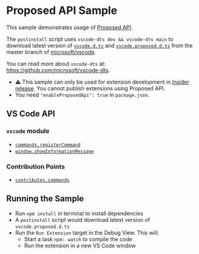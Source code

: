 # Proposed API Sample

This sample demonstrates usage of [Proposed API](https://code.visualstudio.com/api/advanced-topics/using-proposed-api).

The `postinstall` script uses `vscode-dts dev && vscode-dts main` to download latest version of [`vscode.d.ts`](https://github.com/microsoft/vscode/blob/main/src/vs/vscode.d.ts) and [`vscode.proposed.d.ts`](https://github.com/microsoft/vscode/blob/main/src/vs/vscode.proposed.d.ts) from the master branch of [microsoft/vscode](https://github.com/microsoft/vscode).

You can read more about `vscode-dts` at: https://github.com/microsoft/vscode-dts.

- ⚠️ This sample can only be used for extension development in [Insider release](https://code.visualstudio.com/insiders/). You cannot publish extensions using Proposed API.
- You need `"enableProposedApi": true` in `package.json`.

## VS Code API

### `vscode` module

- [`commands.registerCommand`](https://code.visualstudio.com/api/references/vscode-api#commands.registerCommand)
- [`window.showInformationMessage`](https://code.visualstudio.com/api/references/vscode-api#window.showInformationMessage)

### Contribution Points

- [`contributes.commands`](https://code.visualstudio.com/api/references/contribution-points#contributes.commands)

## Running the Sample

- Run `npm install` in terminal to install dependencies
- A `postinstall` script would download latest version of `vscode.proposed.d.ts`
- Run the `Run Extension` target in the Debug View. This will:
	- Start a task `npm: watch` to compile the code
	- Run the extension in a new VS Code window
